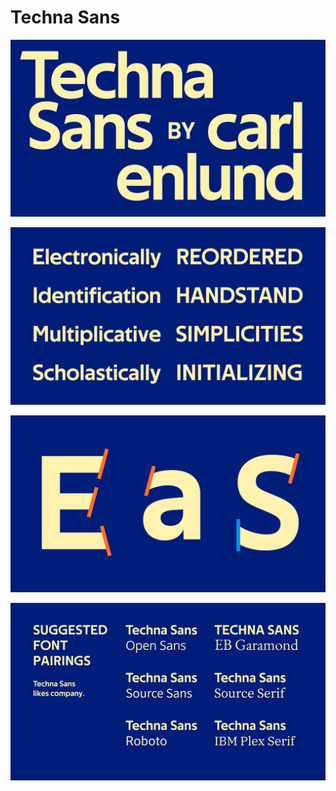 # Techna Sans

![](specimen-title.png)

![](specimen-sample.png)

![](specimen-details.png)

![](specimen-pairings.png)
